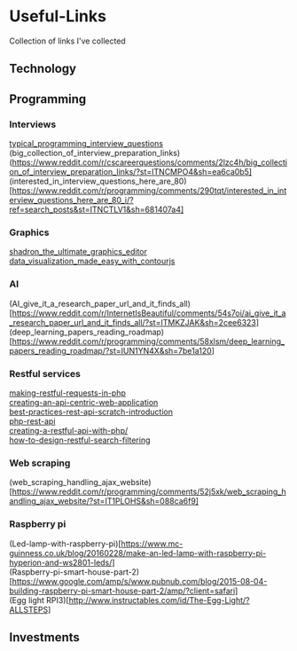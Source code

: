 # Useful-Links  
Collection of links I've collected

## Technology  


## Programming  
### Interviews  
[typical_programming_interview_questions](https://www.reddit.com/r/programming/comments/fpcmy/typical_programming_interview_questions/?st=ITNCLU54&sh=45e96ae7)  
 (big_collection_of_interview_preparation_links)(https://www.reddit.com/r/cscareerquestions/comments/2lzc4h/big_collection_of_interview_preparation_links/?st=ITNCMPO4&sh=ea6ca0b5]  
 (interested_in_interview_questions_here_are_80)[https://www.reddit.com/r/programming/comments/290tqt/interested_in_interview_questions_here_are_80_i/?ref=search_posts&st=ITNCTLV1&sh=681407a4]  

### Graphics  
[shadron_the_ultimate_graphics_editor](https://www.reddit.com/r/programming/comments/51b307/shadron_the_ultimate_graphics_editor_for/?st=ISQL9LFI&sh=07fac5cb)  
[data_visualization_made_easy_with_contourjs](https://www.reddit.com/r/programming/comments/52ii9m/data_visualization_made_easy_with_contourjs/?st=IT1PL4RE&sh=1be1f1f0)  

### AI  
(AI_give_it_a_research_paper_url_and_it_finds_all)[https://www.reddit.com/r/InternetIsBeautiful/comments/54s7oi/ai_give_it_a_research_paper_url_and_it_finds_all/?st=ITMKZJAK&sh=2cee6323]  
(deep_learning_papers_reading_roadmap)[https://www.reddit.com/r/programming/comments/58xlsm/deep_learning_papers_reading_roadmap/?st=IUN1YN4X&sh=7be1a120]  

### Restful services  
[making-restful-requests-in-php](https://web.archive.org/web/20130921214725/http://www.gen-x-design.com/archives/making-restful-requests-in-php/)  
[creating-an-api-centric-web-application](http://code.tutsplus.com/tutorials/creating-an-api-centric-web-application--net-23417)  
[best-practices-rest-api-scratch-introduction](https://www.sitepoint.com/best-practices-rest-api-scratch-introduction/)  
[php-rest-api](https://github.com/bencentra/php-rest-api)  
[creating-a-restful-api-with-php/](http://coreymaynard.com/blog/creating-a-restful-api-with-php/)  
[how-to-design-restful-search-filtering](http://stackoverflow.com/questions/5020704/how-to-design-restful-search-filtering)  

### Web scraping  
(web_scraping_handling_ajax_website)[https://www.reddit.com/r/programming/comments/52j5xk/web_scraping_handling_ajax_website/?st=IT1PLOHS&sh=088ca6f9]  

### Raspberry pi  
(Led-lamp-with-raspberry-pi)[https://www.mc-guinness.co.uk/blog/20160228/make-an-led-lamp-with-raspberry-pi-hyperion-and-ws2801-leds/]  
(Raspberry-pi-smart-house-part-2)[https://www.google.com/amp/s/www.pubnub.com/blog/2015-08-04-building-raspberry-pi-smart-house-part-2/amp/?client=safari]  
(Egg light RPI3)[http://www.instructables.com/id/The-Egg-Light/?ALLSTEPS]  

## Investments  
